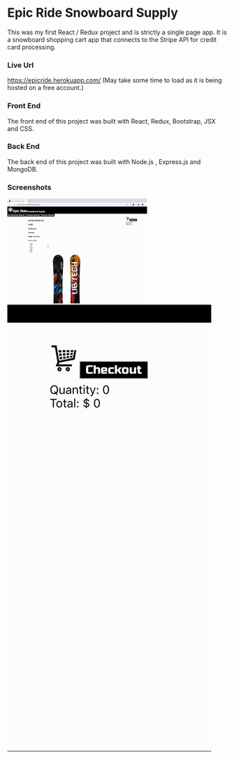 # Epic Ride Snowboard Supply

This was my first React / Redux project and is strictly a single page app. It is a snowboard shopping cart app that connects to the Stripe API for credit card processing.

### Live Url ###

https://epicride.herokuapp.com/   (May take some time to load as it is being hosted on a free account.)

### Front End ###

The front end of this project was built with React, Redux, Bootstrap, JSX and CSS.

### Back End ###

The back end of this project was built with Node.js , Express.js and MongoDB. 

### Screenshots ###

![](epicride.gif) <br/>
![](checkout.gif)
